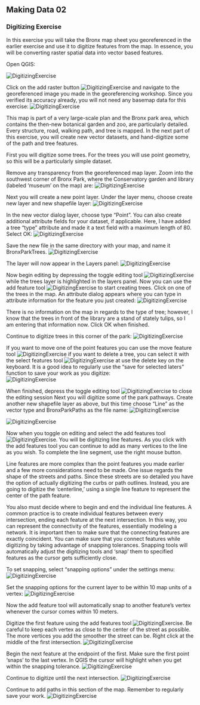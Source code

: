 ## Making Data 02

### Digitizing Exercise

In this exercise you will take the Bronx map sheet you georeferenced in the earlier exercise and use it to digitize features from the map.  In essence, you will be converting raster spatial data into vector based features. 

Open QGIS:

![DigitizingExercise](https://github.com/CenterForSpatialResearch/MappingForTheUrbanHumanities/blob/master/Tutorials/Images/MakingData01/Digitize1.png)

Click on the add raster button ![DigitizingExercise](https://github.com/CenterForSpatialResearch/MappingForTheUrbanHumanities/blob/master/Tutorials/Images/MakingData01/Digitize2.png) and navigate to the georeferenced image you made in the georeferencing workshop.  Since you verified its accuracy already, you will not need any basemap data for this exercise:
![DigitizingExercise](https://github.com/CenterForSpatialResearch/MappingForTheUrbanHumanities/blob/master/Tutorials/Images/MakingData01/Digitize3.png)

This map is part of a very large-scale plan and the Bronx park area, which contains the then-new botanical garden and zoo, are particularly detailed.  Every structure, road, walking path, and tree is mapped.  In the next part of this exercise, you will create new vector datasets, and hand-digitize some of the path and tree features.

First you will digitize some trees.  For the trees you will use point geometry, so this will be a particularly simple dataset.

Remove any transparency from the georeferenced map layer. Zoom into the southwest corner of Bronx Park, where the Conservatory garden and library (labeled ‘museum’ on the map) are:
![DigitizingExercise](https://github.com/CenterForSpatialResearch/MappingForTheUrbanHumanities/blob/master/Tutorials/Images/MakingData01/Digitize4.png)

Next you will create a new point layer.  Under the layer menu, choose create new layer and new shapefile layer:
![DigitizingExercise](https://github.com/CenterForSpatialResearch/MappingForTheUrbanHumanities/blob/master/Tutorials/Images/MakingData01/Digitize5.png)

 In the new vector dialog layer, choose type “Point”.  You can also create additional attribute fields for your dataset, if applicable.  Here, I have added a tree “type” attribute and made it a text field with a maximum length of 80.  Select OK:
![DigitizingExercise](https://github.com/CenterForSpatialResearch/MappingForTheUrbanHumanities/blob/master/Tutorials/Images/MakingData01/Digitize6.png)

Save the new file in the same directory with your map, and name it BronxParkTrees.
![DigitizingExercise](https://github.com/CenterForSpatialResearch/MappingForTheUrbanHumanities/blob/master/Tutorials/Images/MakingData01/Digitize7.png)

 The layer will now appear in the Layers panel:
![DigitizingExercise](https://github.com/CenterForSpatialResearch/MappingForTheUrbanHumanities/blob/master/Tutorials/Images/MakingData01/Digitize8.png)

Now begin editing by depressing the toggle editing tool ![DigitizingExercise](https://github.com/CenterForSpatialResearch/MappingForTheUrbanHumanities/blob/master/Tutorials/Images/MakingData01/Digitize9.png) while the trees layer is highlighted in the layers panel.  Now you can use the add feature tool ![DigitizingExercise](https://github.com/CenterForSpatialResearch/MappingForTheUrbanHumanities/blob/master/Tutorials/Images/MakingData01/Digitize10.png) to start creating trees.  Click on one of the trees in the map.  An attribute dialog appears where you can type in attribute information for the feature you just created:
![DigitizingExercise](https://github.com/CenterForSpatialResearch/MappingForTheUrbanHumanities/blob/master/Tutorials/Images/MakingData01/Digitize11.png)

There is no information on the map in regards to the type of tree; however, I know that the trees in front of the library are a stand of stately tulips, so I am entering that information now.  Click OK when finished. 

Continue to digitize trees in this corner of the park:
![DigitizingExercise](https://github.com/CenterForSpatialResearch/MappingForTheUrbanHumanities/blob/master/Tutorials/Images/MakingData01/Digitize12.png)

If you want to move one of the point features you can use the move feature tool ![DigitizingExercise](https://github.com/CenterForSpatialResearch/MappingForTheUrbanHumanities/blob/master/Tutorials/Images/MakingData01/Digitize13.png) if you want to delete a tree, you can select it with the select features tool ![DigitizingExercise](https://github.com/CenterForSpatialResearch/MappingForTheUrbanHumanities/blob/master/Tutorials/Images/MakingData01/Digitize14.png) at use the delete key on the keyboard.  It is a good idea to regularly use the “save for selected laters” function to save your work as you digitize:  
![DigitizingExercise](https://github.com/CenterForSpatialResearch/MappingForTheUrbanHumanities/blob/master/Tutorials/Images/MakingData01/Digitize15.png)

When finished, depress the toggle editing tool ![DigitizingExercise](https://github.com/CenterForSpatialResearch/MappingForTheUrbanHumanities/blob/master/Tutorials/Images/MakingData01/Digitize16.png) to close the editing session
Next you will digitize some of the park pathways.  Create another new shapefile layer as above, but this time choose “Line” as the vector type and BronxParkPaths as the file name:
![DigitizingExercise](https://github.com/CenterForSpatialResearch/MappingForTheUrbanHumanities/blob/master/Tutorials/Images/MakingData01/Digitize17.png)

![DigitizingExercise](https://github.com/CenterForSpatialResearch/MappingForTheUrbanHumanities/blob/master/Tutorials/Images/MakingData01/Digitize18.png)

Now when you toggle on editing and select the add features tool ![DigitizingExercise](https://github.com/CenterForSpatialResearch/MappingForTheUrbanHumanities/blob/master/Tutorials/Images/MakingData01/Digitize19.png).  You will be digitizing line features.  As you click with the add features tool you can continue to add as many vertices to the line as you wish.  To complete the line segment, use the right mouse button. 

Line features are more complex than the point features you made earlier and a few more considerations need to be made. One issue regards the shape of the streets and paths.  Since these streets are so detailed you have the option of actually digitizing the curbs or path outlines.  Instead, you are going to digitize the ‘centerline,’ using a single line feature to represent the center of the path feature.  

You also must decide where to begin and end the individual line features.  A common practice is to create individual features between every intersection, ending each feature at the next intersection.  In this way, you can represent the connectivity of the features, essentially modeling a network.  It is important then to make sure that the connecting features are exactly coincident.  You can make sure that you connect features while digitizing by taking advantage of snapping tolerances.  Snapping tools will automatically adjust the digitizing tools and ‘snap’ them to specified features as the cursor gets sufficiently close. 

To set snapping, select “snapping options” under the settings menu: 
![DigitizingExercise](https://github.com/CenterForSpatialResearch/MappingForTheUrbanHumanities/blob/master/Tutorials/Images/MakingData01/Digitize20.png)

Set the snapping options for the current layer to be within 10 map units of a vertex:
![DigitizingExercise](https://github.com/CenterForSpatialResearch/MappingForTheUrbanHumanities/blob/master/Tutorials/Images/MakingData01/Digitize21.png)

Now the add feature tool will automatically snap to another feature’s vertex whenever the cursor comes within 10 meters.

Digitize the first feature using the add features tool ![DigitizingExercise](https://github.com/CenterForSpatialResearch/MappingForTheUrbanHumanities/blob/master/Tutorials/Images/MakingData01/Digitize22.png). Be careful to keep each vertex as close to the center of the street as possible.  The more vertices you add the smoother the street can be. Right click at the middle of the first intersection. 
![DigitizingExercise](https://github.com/CenterForSpatialResearch/MappingForTheUrbanHumanities/blob/master/Tutorials/Images/MakingData01/Digitize23.png)

Begin the next feature at the endpoint of the first.  Make sure the first point ‘snaps’ to the last vertex.  In QGIS the cursor will highlight when you get within the snapping tolerance.
![DigitizingExercise](https://github.com/CenterForSpatialResearch/MappingForTheUrbanHumanities/blob/master/Tutorials/Images/MakingData01/Digitize24.png)

Continue to digitize until the next intersection. 
![DigitizingExercise](https://github.com/CenterForSpatialResearch/MappingForTheUrbanHumanities/blob/master/Tutorials/Images/MakingData01/Digitize25.png)

Continue to add paths in this section of the map.  Remember to regularly save your work.
![DigitizingExercise](https://github.com/CenterForSpatialResearch/MappingForTheUrbanHumanities/blob/master/Tutorials/Images/MakingData01/Digitize26.png)

